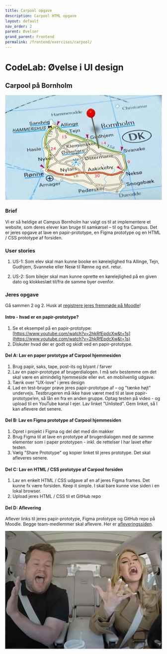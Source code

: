 ```yaml
---
title: Carpool opgave
description: Carpool HTML opgave
layout: default
nav_order: 2
parent: Øvelser
grand_parent: Frontend
permalink: /frontend/exercises/carpool/
---
```


# CodeLab: Øvelse i UI design

## Carpool på Bornholm

![Carpool](./images/bornholm-kort.jpg)

### Brief

Vi er så heldige at Campus
Bornholm har valgt os til at
implementere et website, som
deres elever kan bruge til
samkørsel – til og fra Campus. Det er jeres opgave at lave en papir-prototype, en Figma prototype og en HTML / CSS prototype af forsiden.

### User stories

1. US-1: Som elev skal man kunne booke
en kørelejlighed fra Allinge,
Tejn, Gudhjem, Svanneke eller
Nexø til Rønne og evt. retur.

2. US-2: Som bilejer skal man kunne
oprette en kørelejlighed på en
given dato og klokkeslæt til/fra
de samme byer ovenfor.

### Jeres opgave

Gå sammen 2 og 2. Husk at [registrere jeres fremmøde på Moodle](https://cphbusiness.mrooms.net/mod/attendance/manage.php?id=770170)!

#### Intro - hvad er en papir-prototype?

1. Se et eksempel på en papir-prototype: [https://www.youtube.com/watch?v=2hkRfEpdcXw&t=1s](https://www.youtube.com/watch?v=2hkRfEpdcXw&t=1s)
2. Diskuter hvad der er godt og skidt ved en papir-prototype.

#### Del A: Lav en paper prototype af Carpool hjemmesiden

1. Brug papir, saks, tape, post-its og blyant / farver
2. Lav en papir-prototype af brugerdialogen. I må selv bestemme om det skal være en almindelig hjemmeside eller evt. en mobilvenlig udgave.
3. Tænk over "UX-love" i jeres design
4. Lad en test-bruger prøve jeres papir-prototype af – og "tænke højt" undervejs. Testbrugeren må ikke have været med til at lave papir-prototype’en, så lån en fra en anden gruppe. Optag testen på video - og upload til en YouTube kanal I ejer. Lav linket "Unlisted". Gem linket, så I kan aflevere det senere.

#### Del B: Lav en Figma prototype af Carpool hjemmesiden

1. Opret i projekt i Figma og del det med din makker
2. Brug Figma til at lave en prototype af brugerdialogen med de samme elementer som i paper prototypen - inkl. de rettelser I har lavet efter testen.
3. Vælg "Share Prototype" og kopier linket til jeres prototype. Det skal afleveres senere.

#### Del C: Lav en HTML / CSS prototype af Carpool forsiden

1. Lav en enkelt HTML / CSS udgave af en af jeres Figma frames. Det kunne fx være forsiden. Keep it simple. I skal bare kunne vise siden i en lokal browser.
2. Upload jeres HTML / CSS til et GitHub repo

#### Del D: Aflevering

Aflever links til jeres papir-prototype, Figma prototype og GitHub repo på Moodle. Begge team-medlemmer skal aflevere. Her er [afleveringssiden](https://cphbusiness.mrooms.net/mod/assign/view.php?id=781053).

![Carpool](./images/carpool.jpg)

